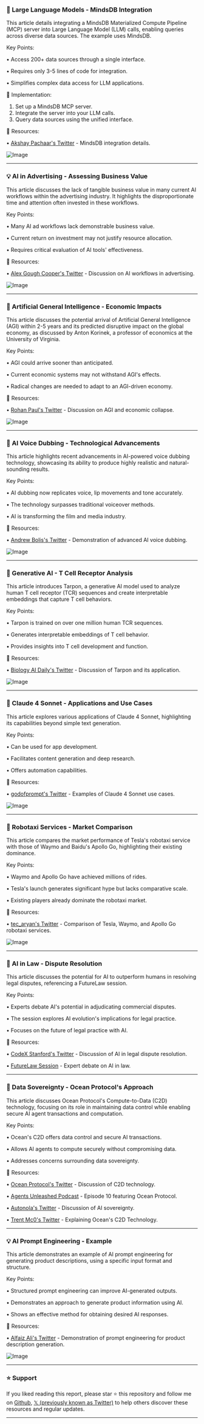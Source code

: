 ### 🤖 Large Language Models - MindsDB Integration

This article details integrating a MindsDB Materialized Compute Pipeline (MCP) server into Large Language Model (LLM) calls, enabling queries across diverse data sources.  The example uses MindsDB.


Key Points:

• Access 200+ data sources through a single interface.


• Requires only 3-5 lines of code for integration.


• Simplifies complex data access for LLM applications.


🚀 Implementation:

1. Set up a MindsDB MCP server.
2. Integrate the server into your LLM calls.
3. Query data sources using the unified interface.


🔗 Resources:

• [Akshay Pachaar's Twitter](https://x.com/akshay_pachaar) - MindsDB integration details.

![Image](https://pbs.twimg.com/tweet_video_thumb/GuISmyPaoAEQdcq.jpg)

---
### 💡 AI in Advertising - Assessing Business Value

This article discusses the lack of tangible business value in many current AI workflows within the advertising industry.  It highlights the disproportionate time and attention often invested in these workflows.


Key Points:

• Many AI ad workflows lack demonstrable business value.


• Current return on investment may not justify resource allocation.


• Requires critical evaluation of AI tools' effectiveness.



🔗 Resources:

• [Alex Gough Cooper's Twitter](https://x.com/alexgoughcooper) -  Discussion on AI workflows in advertising.

![Image](https://pbs.twimg.com/media/GuHs39iWsAAE1Q8?format=jpg&name=small)

---
### 🤖 Artificial General Intelligence - Economic Impacts

This article discusses the potential arrival of Artificial General Intelligence (AGI) within 2-5 years and its predicted disruptive impact on the global economy, as discussed by Anton Korinek, a professor of economics at the University of Virginia.


Key Points:

• AGI could arrive sooner than anticipated.


• Current economic systems may not withstand AGI's effects.


• Radical changes are needed to adapt to an AGI-driven economy.



🔗 Resources:

• [Rohan Paul's Twitter](https://x.com/rohanpaul_ai) - Discussion on AGI and economic collapse.

![Image](https://pbs.twimg.com/amplify_video_thumb/1936835015767142400/img/tXidF-4SWz8cZq4e.jpg)

---
### 🤖 AI Voice Dubbing - Technological Advancements

This article highlights recent advancements in AI-powered voice dubbing technology, showcasing its ability to produce highly realistic and natural-sounding results.


Key Points:

• AI dubbing now replicates voice, lip movements and tone accurately.


• The technology surpasses traditional voiceover methods.


•  AI is transforming the film and media industry.



🔗 Resources:

• [Andrew Bolis's Twitter](https://x.com/AndrewBolis) - Demonstration of advanced AI voice dubbing.

![Image](https://pbs.twimg.com/amplify_video_thumb/1937129781927256065/img/urnl4O1kerLtILth.jpg)

---
### 🤖 Generative AI - T Cell Receptor Analysis

This article introduces Tarpon, a generative AI model used to analyze human T cell receptor (TCR) sequences and create interpretable embeddings that capture T cell behaviors.


Key Points:

• Tarpon is trained on over one million human TCR sequences.


• Generates interpretable embeddings of T cell behavior.


• Provides insights into T cell development and function.


🔗 Resources:

• [Biology AI Daily's Twitter](https://x.com/BiologyAIDaily) -  Discussion of Tarpon and its application.

![Image](https://pbs.twimg.com/media/GuIR8NyWIAAsuBk?format=jpg&name=small)

---
### 🚀 Claude 4 Sonnet - Applications and Use Cases

This article explores various applications of Claude 4 Sonnet, highlighting its capabilities beyond simple text generation.


Key Points:

•  Can be used for app development.


•  Facilitates content generation and deep research.


•  Offers automation capabilities.



🔗 Resources:

• [godofprompt's Twitter](https://x.com/godofprompt) -  Examples of Claude 4 Sonnet use cases.

![Image](https://pbs.twimg.com/media/GuIPfota4AARcsb?format=jpg&name=small)

---
### 🚀 Robotaxi Services - Market Comparison

This article compares the market performance of Tesla's robotaxi service with those of Waymo and Baidu's Apollo Go, highlighting their existing dominance.


Key Points:

• Waymo and Apollo Go have achieved millions of rides.


• Tesla's launch generates significant hype but lacks comparative scale.


•  Existing players already dominate the robotaxi market.


🔗 Resources:

• [tec_aryan's Twitter](https://x.com/tec_aryan) - Comparison of Tesla, Waymo, and Apollo Go robotaxi services.

![Image](https://pbs.twimg.com/media/GuIJKr1awAAXoPZ?format=jpg&name=small)

---
### 🤖 AI in Law - Dispute Resolution

This article discusses the potential for AI to outperform humans in resolving legal disputes, referencing a FutureLaw session.


Key Points:

• Experts debate AI's potential in adjudicating commercial disputes.


• The session explores AI evolution's implications for legal practice.


•  Focuses on the future of legal practice with AI.


🔗 Resources:

• [CodeX Stanford's Twitter](https://x.com/CodeXStanford) -  Discussion of AI in legal dispute resolution.

• [FutureLaw Session](https://t.co/sPSfIbNOj6) -  Expert debate on AI in law.


---
### 🤖 Data Sovereignty - Ocean Protocol's Approach

This article discusses Ocean Protocol's Compute-to-Data (C2D) technology, focusing on its role in maintaining data control while enabling secure AI agent transactions and computation.


Key Points:

• Ocean's C2D offers data control and secure AI transactions.


• Allows AI agents to compute securely without compromising data.


•  Addresses concerns surrounding data sovereignty.


🔗 Resources:

• [Ocean Protocol's Twitter](https://x.com/oceanprotocol) - Discussion of C2D technology.

• [Agents Unleashed Podcast](https://x.com/hashtag/AgentsUnleashed?src=hashtag_click) - Episode 10 featuring Ocean Protocol.

• [Autonola's Twitter](https://x.com/autonolas) - Discussion of AI sovereignty.

• [Trent Mc0's Twitter](https://x.com/trentmc0) -  Explaining Ocean's C2D Technology.

---
### 💡 AI Prompt Engineering - Example

This article demonstrates an example of AI prompt engineering for generating product descriptions, using a specific input format and structure.


Key Points:

•  Structured prompt engineering can improve AI-generated outputs.


•  Demonstrates an approach to generate product information using AI.


•  Shows an effective method for obtaining desired AI responses.



🔗 Resources:

• [Alfaiz Ali's Twitter](https://x.com/AlfaizAliX) -  Demonstration of prompt engineering for product description generation.

![Image](https://pbs.twimg.com/amplify_video_thumb/1937112589244510210/img/wOJQXRjrC65vVqXJ.jpg)


---

### ⭐️ Support

If you liked reading this report, please star ⭐️ this repository and follow me on [Github](https://github.com/Drix10), [𝕏 (previously known as Twitter)](https://x.com/DRIX_10_) to help others discover these resources and regular updates.

---